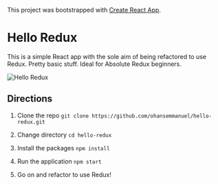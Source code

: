 This project was bootstrapped with [Create React App](https://github.com/facebookincubator/create-react-app).

# Hello Redux

This is a simple React app with the sole aim of being refactored to use Redux. Pretty basic stuff. Ideal for Absolute Redux beginners.

![Hello Redux](https://i.imgur.com/S3Oarek.png)


## Directions 
1. Clone the repo
```git clone https://github.com/ohansemmanuel/hello-redux.git```

2. Change directory 
```cd hello-redux```

3. Install the packages
```npm install```

4. Run the application 
```npm start```

5. Go on and refactor to use Redux!
